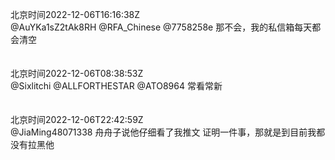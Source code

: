 北京时间2022-12-06T16:16:38Z<br>@AuYKa1sZ2tAk8RH @RFA_Chinese @7758258e 那不会，我的私信箱每天都会清空<br><br><br>北京时间2022-12-06T08:38:53Z<br>@Sixlitchi @ALLFORTHESTAR @ATO8964 常看常新<br><br><br>北京时间2022-12-06T22:42:59Z<br>@JiaMing48071338 舟舟子说他仔细看了我推文
证明一件事，那就是到目前我都没有拉黑他<br><br><br>